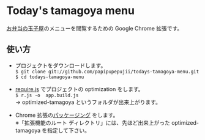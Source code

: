 Today's tamagoya menu  
===================
[お弁当の玉子屋](http://www.tamagoya.co.jp/)のメニューを閲覧するための Google Chrome 拡張です。

使い方
-------------
* プロジェクトをダウンロードします。  
`$ git clone git://github.com/papipupepujii/todays-tamagoya-menu.git`  
`$ cd todays-tamagoya-menu`

* [require.js](http://requirejs.org/) でプロジェクトの optimization をします。  
`$ r.js -o  app.build.js`  
→ optimized-tamagoya というフォルダが出来上がります。

* Chrome 拡張の[パッケージング](http://dev.screw-axis.com/doc/chrome_extensions/guide/packaging/)  をします。  
※「拡張機能のルート ディレクトリ」には、先ほど出来上がった optimized-tamagoya を指定して下さい。

